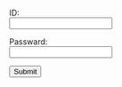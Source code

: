 
<html>
<head>
</head>
<body>
<form action="https://takajo-soft36.github.io/rogin/index.md" method="get">
<p>ID:
<br>
<input type="text" name="t"></p>
<p>Passward:
<br>  
<input type="text" name="h"></p>
<input type="submit">
</form>
</body>
</html>


